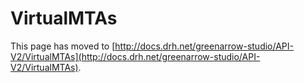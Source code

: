 # VirtualMTAs

This page has moved to [http://docs.drh.net/greenarrow-studio/API-V2/VirtualMTAs](http://docs.drh.net/greenarrow-studio/API-V2/VirtualMTAs).

